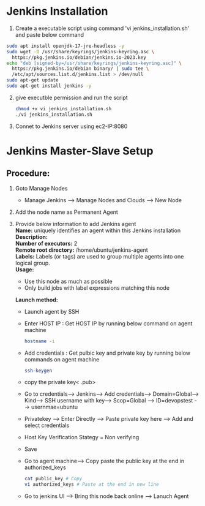 # Jenkins Installation
1. Create a executable script using command 'vi jenkins_installation.sh' and paste below command
   
``` bash
sudo apt install openjdk-17-jre-headless -y
sudo wget -O /usr/share/keyrings/jenkins-keyring.asc \
  https://pkg.jenkins.io/debian/jenkins.io-2023.key
echo "deb [signed-by=/usr/share/keyrings/jenkins-keyring.asc]" \
  https://pkg.jenkins.io/debian binary/ | sudo tee \
  /etc/apt/sources.list.d/jenkins.list > /dev/null
sudo apt-get update
sudo apt-get install jenkins -y
```

2. give executble permission and run the script
   ``` bash
   chmod +x vi jenkins_installation.sh
   ./vi jenkins_installation.sh

3. Connet to Jenkins server using ec2-IP:8080

# Jenkins Master-Slave Setup
## Procedure: 
1. Goto Manage Nodes    
   - Manage Jenkins --> Manage Nodes and Clouds --> New Node  

2. Add the node name as Permanent Agent  
   
3. Provide below information to add Jenkins agent  
   **Name:** uniquely identifies an agent within this Jenkins installation  
   **Description:** <Description>  
   **Number of executors:** 2  
   **Remote root directory:** /home/ubuntu/jenkins-agent   
   **Labels:** Labels (or tags) are used to group multiple agents into one logical group.  
   **Usage:**  
   - Use this node as much as possible  
   - Only build jobs with label expressions matching this node   
 
   **Launch method:**   
   	  - Launch agent by SSH
   	  - Enter HOST IP : Get HOST IP by running below command on agent machine
   	    ``` bash
        hostname -i
   	    ```
      - Add credentials : Get pulbic key and private key by running below commands on agent machine
        ``` bash
        ssh-keygen
        ```
      - copy the private key< .pub>
  
      - Go to credentials--> Jenkins--> Add credentials--> Domain=Global--> Kind--> SSH username with key--> Scop=Global --> ID=devopstest --> usernmae=ubuntu
      - Privatekey --> Enter Directly --> Paste private key here --> Add and select credentials
      - Host Key Verification Stategy = Non verifying
      - Save
      - Go to agent machine--> Copy paste the public key at the end in authorized_keys
           ``` bash
           cat public_key # Copy
           vi authorized_keys # Paste at the end in new line 
           ```

      - Go to jenkins UI --> Bring this node back online --> Lanuch Agent
